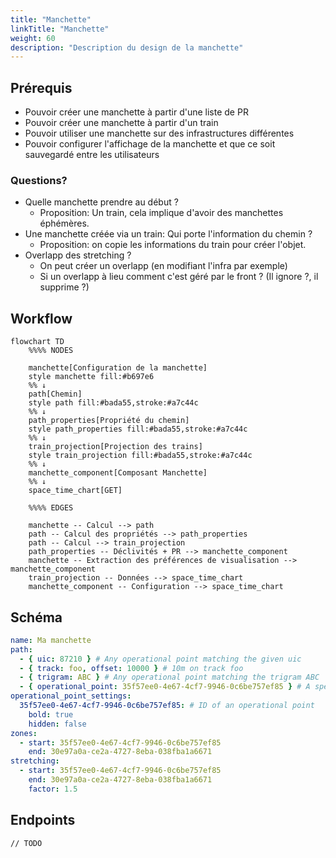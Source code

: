 ```yaml
---
title: "Manchette"
linkTitle: "Manchette"
weight: 60
description: "Description du design de la manchette"
---
```



## Prérequis

- Pouvoir créer une manchette à partir d'une liste de PR
- Pouvoir créer une manchette à partir d'un train
- Pouvoir utiliser une manchette sur des infrastructures différentes
- Pouvoir configurer l'affichage de la manchette et que ce soit sauvegardé entre les utilisateurs

### Questions?

- Quelle manchette prendre au début ?
  - Proposition: Un train, cela implique d'avoir des manchettes éphémères.
- Une manchette créée via un train: Qui porte l'information du chemin ?
  - Proposition: on copie les informations du train pour créer l'objet.
- Overlapp des stretching ?
  - On peut créer un overlapp (en modifiant l'infra par exemple)
  - Si un overlapp à lieu comment c'est géré par le front ? (Il ignore ?, il supprime ?)


## Workflow

```mermaid
flowchart TD
    %%%% NODES

    manchette[Configuration de la manchette]
    style manchette fill:#b697e6
    %% ↓
    path[Chemin]
    style path fill:#bada55,stroke:#a7c44c
    %% ↓
    path_properties[Propriété du chemin]
    style path_properties fill:#bada55,stroke:#a7c44c
    %% ↓
    train_projection[Projection des trains]
    style train_projection fill:#bada55,stroke:#a7c44c
    %% ↓
    manchette_component[Composant Manchette]
    %% ↓
    space_time_chart[GET]

    %%%% EDGES

    manchette -- Calcul --> path
    path -- Calcul des propriétés --> path_properties
    path -- Calcul --> train_projection
    path_properties -- Déclivités + PR --> manchette_component
    manchette -- Extraction des préférences de visualisation --> manchette_component
    train_projection -- Données --> space_time_chart
    manchette_component -- Configuration --> space_time_chart
```

## Schéma

```yaml
name: Ma manchette
path:
  - { uic: 87210 } # Any operational point matching the given uic
  - { track: foo, offset: 10000 } # 10m on track foo
  - { trigram: ABC } # Any operational point matching the trigram ABC
  - { operational_point: 35f57ee0-4e67-4cf7-9946-0c6be757ef85 } # A specified operational point
operational_point_settings:
  35f57ee0-4e67-4cf7-9946-0c6be757ef85: # ID of an operational point
    bold: true
    hidden: false
zones:
  - start: 35f57ee0-4e67-4cf7-9946-0c6be757ef85
    end: 30e97a0a-ce2a-4727-8eba-038fba1a6671
stretching:
  - start: 35f57ee0-4e67-4cf7-9946-0c6be757ef85
    end: 30e97a0a-ce2a-4727-8eba-038fba1a6671
    factor: 1.5
```

## Endpoints

```
// TODO
```

